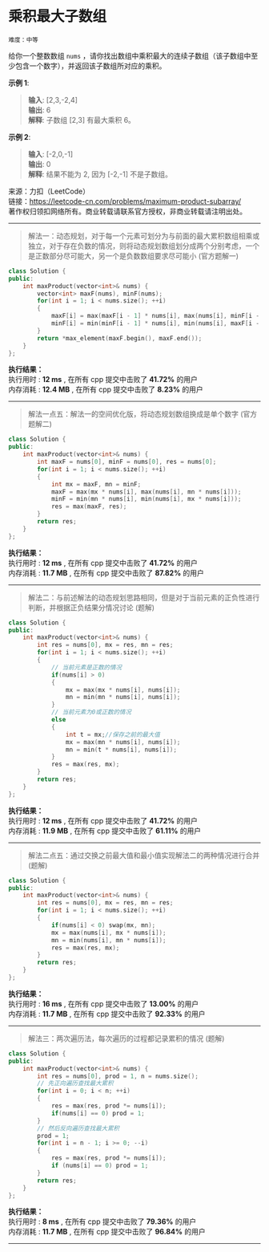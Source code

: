 # 乘积最大子数组 #  
`难度：中等` 

给你一个整数数组 `nums` ，请你找出数组中乘积最大的连续子数组（该子数组中至少包含一个数字），并返回该子数组所对应的乘积。  

**示例 1**:  
>**输入**: [2,3,-2,4]  
>**输出**: 6  
>**解释**: 子数组 [2,3] 有最大乘积 6。  

**示例 2**:  
>**输入**: [-2,0,-1]  
>**输出**: 0  
>**解释**: 结果不能为 2, 因为 [-2,-1] 不是子数组。  

来源：力扣（LeetCode）  
链接：https://leetcode-cn.com/problems/maximum-product-subarray/  
著作权归领扣网络所有。商业转载请联系官方授权，非商业转载请注明出处。  

---  
>解法一：动态规划，对于每一个元素可划分为与前面的最大累积数组相乘或独立，对于存在负数的情况，则将动态规划数组划分成两个分别考虑，一个是正数部分尽可能大，另一个是负数数组要求尽可能小 (官方题解一)  

```C++  
class Solution {
public:
    int maxProduct(vector<int>& nums) {
        vector<int> maxF(nums), minF(nums);
        for(int i = 1; i < nums.size(); ++i)
        {
            maxF[i] = max(maxF[i - 1] * nums[i], max(nums[i], minF[i - 1] * nums[i]));
            minF[i] = min(minF[i - 1] * nums[i], min(nums[i], maxF[i - 1] * nums[i]));
        }
        return *max_element(maxF.begin(), maxF.end());
    }
};
```  

**执行结果：**  
执行用时 : **12 ms** , 在所有 cpp 提交中击败了 **41.72%** 的用户  
内存消耗 : **12.4 MB** , 在所有 cpp 提交中击败了 **8.23%** 的用户  

---  
>解法一点五：解法一的空间优化版，将动态规划数组换成是单个数字 (官方题解二)  

```C++  
class Solution {
public:
    int maxProduct(vector<int>& nums) {
        int maxF = nums[0], minF = nums[0], res = nums[0];
        for(int i = 1; i < nums.size(); ++i)
        {
            int mx = maxF, mn = minF;
            maxF = max(mx * nums[i], max(nums[i], mn * nums[i]));
            minF = min(mn * nums[i], min(nums[i], mx * nums[i]));
            res = max(maxF, res);
        }
        return res;
    }
};
```  

**执行结果：**  
执行用时 : **12 ms** , 在所有 cpp 提交中击败了 **41.72%** 的用户  
内存消耗 : **11.7 MB** , 在所有 cpp 提交中击败了 **87.82%** 的用户  

---  
>解法二：与前述解法的动态规划思路相同，但是对于当前元素的正负性进行判断，并根据正负结果分情况讨论 (题解)  

```C++  
class Solution {
public:
    int maxProduct(vector<int>& nums) {
        int res = nums[0], mx = res, mn = res;
        for(int i = 1; i < nums.size(); ++i)
        {
            // 当前元素是正数的情况
            if(nums[i] > 0)
            {
                mx = max(mx * nums[i], nums[i]);
                mn = min(mn * nums[i], nums[i]);
            }
            // 当前元素为0或正数的情况
            else
            {
                int t = mx;//保存之前的最大值
                mx = max(mn * nums[i], nums[i]);
                mn = min(t * nums[i], nums[i]);
            }
            res = max(res, mx);
        }
        return res;
    }
};
```  

**执行结果：**  
执行用时 : **12 ms** , 在所有 cpp 提交中击败了 **41.72%** 的用户  
内存消耗 : **11.9 MB** , 在所有 cpp 提交中击败了 **61.11%** 的用户  

---  
>解法二点五：通过交换之前最大值和最小值实现解法二的两种情况进行合并 (题解)  

```C++  
class Solution {
public:
    int maxProduct(vector<int>& nums) {
        int res = nums[0], mx = res, mn = res;
        for(int i = 1; i < nums.size(); ++i)
        {
            if(nums[i] < 0) swap(mx, mn);
            mx = max(nums[i], mx * nums[i]);
            mn = min(nums[i], mn * nums[i]);
            res = max(res, mx);
        }
        return res;
    }
};
```  

**执行结果：**  
执行用时 : **16 ms** , 在所有 cpp 提交中击败了 **13.00%** 的用户  
内存消耗 : **11.7 MB** , 在所有 cpp 提交中击败了 **92.33%** 的用户  

---  
>解法三：两次遍历法，每次遍历的过程都记录累积的情况 (题解)  

```C++  
class Solution {
public:
    int maxProduct(vector<int>& nums) {
        int res = nums[0], prod = 1, n = nums.size();
        // 先正向遍历查找最大累积
        for(int i = 0; i < n; ++i)
        {
            res = max(res, prod *= nums[i]);
            if(nums[i] == 0) prod = 1;
        }
        // 然后反向遍历查找最大累积
        prod = 1;
        for(int i = n - 1; i >= 0; --i)
        {
            res = max(res, prod *= nums[i]);
            if (nums[i] == 0) prod = 1;
        }
        return res;
    }
};
```  

**执行结果：**  
执行用时 : **8 ms** , 在所有 cpp 提交中击败了 **79.36%** 的用户  
内存消耗 : **11.7 MB** , 在所有 cpp 提交中击败了 **96.84%** 的用户  

---  